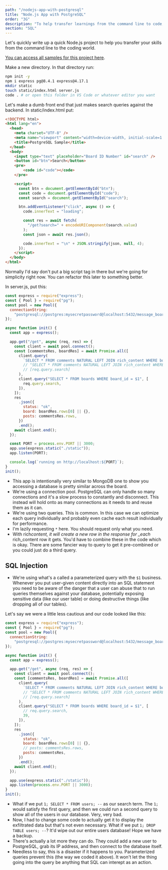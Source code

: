 ```yaml
---
path: "/nodejs-app-with-postgresql"
title: "Node.js App with PostgreSQL"
order: "3G"
description: "To help transfer learnings from the command line to code, Brian shows you how to quickly write an app for our message board tables using Node.js"
section: "SQL"
---
```


Let's quickly write up a quick Node.js project to help you transfer your skills from the command line to the coding world.

[You can access all samples for this project here][samples].

Make a new directory. In that directory run:

```bash
npm init -y
npm i express pg@8.4.1 express@4.17.1
mkdir static
touch static/index.html server.js
code . # or open this folder in VS Code or whatever editor you want
```

Let's make a dumb front end that just makes search queries against the backend. In static/index.html put:

```html
<!DOCTYPE html>
<html lang="en">
  <head>
    <meta charset="UTF-8" />
    <meta name="viewport" content="width=device-width, initial-scale=1.0" />
    <title>PostgreSQL Sample</title>
  </head>
  <body>
    <input type="text" placeholder="Board ID Number" id="search" />
    <button id="btn">Search</button>
    <pre>
        <code id="code"></code>
    </pre>

    <script>
      const btn = document.getElementById("btn");
      const code = document.getElementById("code");
      const search = document.getElementById("search");

      btn.addEventListener("click", async () => {
        code.innerText = "loading";

        const res = await fetch(
          "/get?search=" + encodeURIComponent(search.value)
        );
        const json = await res.json();

        code.innerText = "\n" + JSON.stringify(json, null, 4);
      });
    </script>
  </body>
</html>
```

Normally I'd say don't put a big script tag in there but we're going for simplicity right now. You can refactor this later to something better.

In server.js, put this:

```javascript
const express = require("express");
const { Pool } = require("pg");
const pool = new Pool({
  connectionString:
    "postgresql://postgres:mysecretpassword@localhost:5432/message_boards",
});

async function init() {
  const app = express();

  app.get("/get", async (req, res) => {
    const client = await pool.connect();
    const [commentsRes, boardRes] = await Promise.all([
      client.query(
        `SELECT * FROM comments NATURAL LEFT JOIN rich_content WHERE board_id = ${req.query.search}`
        // "SELECT * FROM comments NATURAL LEFT JOIN rich_content WHERE board_id = $1",
        // [req.query.search]
      ),
      client.query("SELECT * FROM boards WHERE board_id = $1", [
        req.query.search,
      ]),
    ]);
    res
      .json({
        status: "ok",
        board: boardRes.rows[0] || {},
        posts: commentsRes.rows,
      })
      .end();
    await client.end();
  });

  const PORT = process.env.PORT || 3000;
  app.use(express.static("./static"));
  app.listen(PORT);

  console.log(`running on http://localhost:${PORT}`);
}
init();
```

- This app is intentionally very similar to MongoDB one to show you accessing a database is pretty similar across the board.
- We're using a connection pool. PostgreSQL can only handle so many connections and it's a slow process to constantly and disconnect. This instead will hold onto as many connections as it needs to and reuse them as it can.
- We're using two queries. This is common. In this case we can optimize each query individually and probably even cache each result individually for performance.
- I'm lazily requesting `*` here. You should request only what you need.
- With rich*content, it will create a new row in the response for \_each* rich_content row it gets. You'd have to combine these in the code which is okay. There are some fancier way to query to get it pre-combined or you could just do a third query.

## SQL Injection

- We're using what's a called a parameterized query with the `$1` business. Whenever you put user-given content directly into an SQL statement you need to be aware of the danger that a user can abuse that to run queries themselves against your database, potentially exposing sensitive data (like our user table) or doing destructive things (like dropping all of our tables).

Let's say we were a little less cautious and our code looked like this:

```javascript
const express = require("express");
const { Pool } = require("pg");
const pool = new Pool({
  connectionString:
    "postgresql://postgres:mysecretpassword@localhost:5432/message_boards",
});

async function init() {
  const app = express();

  app.get("/get", async (req, res) => {
    const client = await pool.connect();
    const [commentsRes, boardRes] = await Promise.all([
      client.query(
        `SELECT * FROM comments NATURAL LEFT JOIN rich_content WHERE board_id = ${req.query.search}`
        // "SELECT * FROM comments NATURAL LEFT JOIN rich_content WHERE board_id = $1",
        // [req.query.search]
      ),
      client.query("SELECT * FROM boards WHERE board_id = $1", [
        // req.query.search,
        39,
      ]),
    ]);
    res
      .json({
        status: "ok",
        board: boardRes.rows[0] || {},
        // posts: commentsRes.rows,
        posts: commentsRes,
      })
      .end();
    await client.end();
  });

  app.use(express.static("./static"));
  app.listen(process.env.PORT || 3000);
}
init();
```

- What if we put `1; SELECT * FROM users; --` as our search term. The `1;` would satisfy the first query, and then we could run a second query to show all of the users in our database. Very, very bad.
- Now, I had to change some code to actually get it to display the exfiltrated data but that's not even necessary. What if we put `1; DROP TABLE users; --`? It'd wipe out our entire users database! Hope we have a backup.
- There's actually a lot more they can do. They could add a new user to PostgreSQL, grab its IP address, and then connect to the database itself.
- Needless to say, this is a disaster if it happens to you. Parameterized queries prevent this (the way we coded it above). It won't let the thing going into the query be anything that SQL can interept as an action.

[samples]: https://github.com/btholt/db-samples
